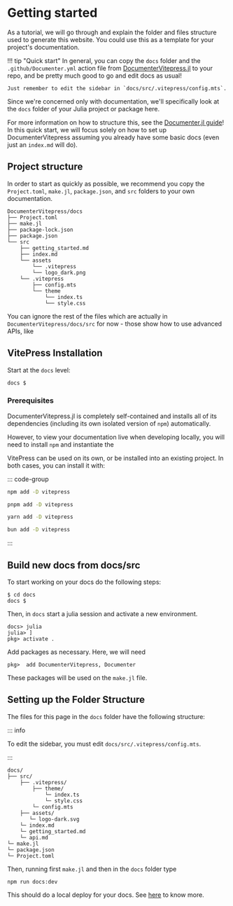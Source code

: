 # Getting started

As a tutorial, we will go through and explain the folder and files structure used to generate this website. You could use this as a template for your project's documentation.

!!! tip "Quick start"
    In general, you can copy the `docs` folder and the `.github/Documenter.yml` action file from [DocumenterVitepress.jl](https://github.com/LuxDL/DocumenterVitepress.jl) to your repo, and be pretty much good to go and edit docs as usual! 
    
    Just remember to edit the sidebar in `docs/src/.vitepress/config.mts`.

Since we're concerned only with documentation, we'll specifically look at the `docs` folder of your Julia project or package here.  

For more information on how to structure this, see the [Documenter.jl guide](https://documenter.juliadocs.org/stable/man/guide/)!  In this quick start, we will focus solely on how to set up DocumenterVitepress assuming you already have some basic docs (even just an `index.md` will do).

## Project structure

In order to start as quickly as possible, we recommend you copy the `Project.toml`, `make.jl`, `package.json`, and `src` folders to your own documentation.

```
DocumenterVitepress/docs
├── Project.toml
├── make.jl
├── package-lock.json
├── package.json
└── src
    ├── getting_started.md
    ├── index.md
    └── assets
        └── .vitepress
        └── logo_dark.png
    └── .vitepress
        ├── config.mts
        └── theme
            └── index.ts
            └── style.css
```

You can ignore the rest of the files which are actually in `DocumenterVitepress/docs/src` for now - those show how to use advanced APIs, like 


## VitePress Installation

Start at the `docs` level:

```sh
docs $
```

### Prerequisites

DocumenterVitepress.jl is completely self-contained and installs all of its dependencies (including its own isolated version of `npm`) automatically. 

However, to view your documentation live when developing locally, you will need to install `npm` and instantiate the 

VitePress can be used on its own, or be installed into an existing project. In both cases, you can install it with:

::: code-group

```sh [npm]
npm add -D vitepress
```

```sh [pnpm]
pnpm add -D vitepress
```

```sh [yarn]
yarn add -D vitepress
```

```sh [bun]
bun add -D vitepress
```

:::

## Build new docs from docs/src

To start working on your docs do the following steps:

```shell
$ cd docs
docs $
```

Then, in `docs` start a julia session and activate a new environment.

```shell
docs> julia
julia> ]
pkg> activate .
```

Add packages as necessary. Here, we will need


```shell
pkg>  add DocumenterVitepress, Documenter
```
These packages will be used on the `make.jl` file.

## Setting up the Folder Structure
The files for this page in the `docs` folder have the following structure:

::: info

To edit the sidebar, you must edit `docs/src/.vitepress/config.mts`.

:::

```
docs/
├── src/
    ├── .vitepress/
        ├── theme/
            └─ index.ts
            └─ style.css
        └─ config.mts
    ├── assets/
       └─ logo-dark.svg
    └─ index.md
    └─ getting_started.md
    └─ api.md
└─ make.jl
└─ package.json
└─ Project.toml
```

Then, running first `make.jl` and then in the `docs` folder type

```shell
npm run docs:dev
```


This should do a local deploy for your docs. See [here](https://vitepress.dev/guide/getting-started#up-and-running) to know more.
